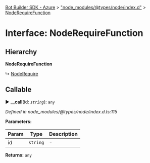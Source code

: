 [Bot Builder SDK - Azure](../README.md) > ["node_modules/@types/node/index.d"](../modules/_node_modules__types_node_index_d_.md) > [NodeRequireFunction](../interfaces/_node_modules__types_node_index_d_.noderequirefunction.md)



# Interface: NodeRequireFunction

## Hierarchy

**NodeRequireFunction**

↳  [NodeRequire](_node_modules__types_node_index_d_.noderequire.md)








## Callable
► **__call**(id: *`string`*): `any`



*Defined in node_modules/@types/node/index.d.ts:115*



**Parameters:**

| Param | Type | Description |
| ------ | ------ | ------ |
| id | `string`   |  - |





**Returns:** `any`





